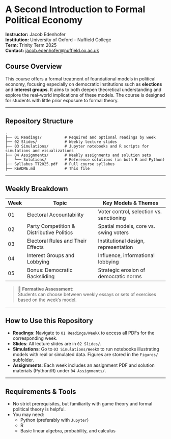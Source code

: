 # A Second Introduction to Formal Political Economy  
**Instructor:** Jacob Edenhofer  
**Institution:** University of Oxford – Nuffield College  
**Term:** Trinity Term 2025  
**Contact:** [jacob.edenhofer@nuffield.ox.ac.uk](mailto:jacob.edenhofer@nuffield.ox.ac.uk)

## Course Overview

This course offers a formal treatment of foundational models in political economy, focusing especially on democratic institutions such as **elections** and **interest groups**. It aims to both deepen theoretical understanding and explore the real-world implications of these models. The course is designed for students with little prior exposure to formal theory.

---

## Repository Structure

```
.
├── 01 Readings/          # Required and optional readings by week
├── 02 Slides/            # Weekly lecture slides
├── 03 Simulations/       # Jupyter notebooks and R scripts for simulations and visualizations
├── 04 Assignments/       # Weekly assignments and solution sets
│   └── Solutions/        # Reference solutions (in both R and Python)
├── Syllabus_TT2025.pdf   # Full course syllabus
├── README.md             # This file
```

---

## Weekly Breakdown

| Week | Topic                                      | Key Models & Themes                           |
|------|--------------------------------------------|------------------------------------------------|
| 01   | Electoral Accountability                   | Voter control, selection vs. sanctioning       |
| 02   | Party Competition & Distributive Politics  | Spatial models, core vs. swing voters          |
| 03   | Electoral Rules and Their Effects          | Institutional design, representation           |
| 04   | Interest Groups and Lobbying               | Influence, informational lobbying              |
| 05   | Bonus: Democratic Backsliding              | Strategic erosion of democratic norms          |

> 📌 **Formative Assessment:**  
> Students can choose between weekly essays or sets of exercises based on the week’s model. 

---

## How to Use this Repository

- **Readings**: Navigate to `01 Readings/WeekX` to access all PDFs for the corresponding week.
- **Slides**: All lecture slides are in `02 Slides/`.
- **Simulations**: Go to `03 Simulations/WeekX` to run notebooks illustrating models with real or simulated data. Figures are stored in the `Figures/` subfolder.
- **Assignments**: Each week includes an assignment PDF and solution materials (Python/R) under `04 Assignments/`.

---

## Requirements & Tools

- No strict prerequisites, but familiarity with game theory and formal political theory is helpful.
- You may need:
  - Python (preferably with `Jupyter`)
  - R
  - Basic linear algebra, probability, and calculus
